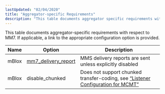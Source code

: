 ```yaml
---
lastUpdated: "02/04/2020"
title: "Aggregator-specific Requirements"
description: "This table documents aggregator specific requirements with respect to MM 7 If applicable a link to the appropriate configuration option is provided Table 7 2 Recommended settings Name Option Description m Blox mm 7 delivery report MMS delivery reports are sent unless explicitly disabled m Blox disable chunked Does not..."
---
```


This table documents aggregator-specific requirements with respect to MM7\. If applicable, a link to the appropriate configuration option is provided.

<a name="table_aggregator_requirments"></a> 


| Name | Option | Description |
| --- | --- | --- |
| mBlox | [mm7_delivery_report](/momentum/mobile/mobile-reference/mobility-conf-mm-7-delivery-report) | MMS delivery reports are sent unless explicitly disabled |
| mBlox | disable_chunked | Does not support chunked transfer-coding, see [“Listener Configuration for MCMT”](/momentum/mobile/mobile-reference/mobility-mm-7-listener) |